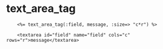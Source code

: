 # text_area_tag

        <%= text_area_tag(:field, message, :size=> "c*r") %>

        <textarea id="field" name="field" cols="c" rows="r">message</textarea>
